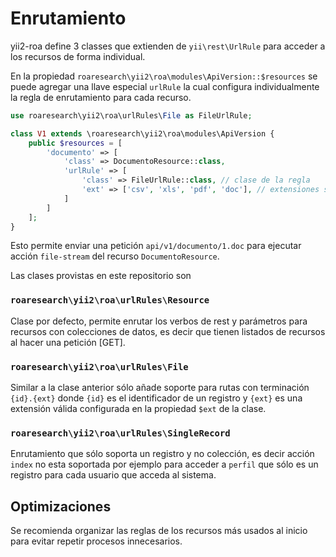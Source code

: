 Enrutamiento
=============

yii2-roa define 3 classes que extienden de `yii\rest\UrlRule` para acceder a los
recursos de forma individual.

En la propiedad `roaresearch\yii2\roa\modules\ApiVersion::$resources` se puede agregar
una llave especial `urlRule` la cual configura individualmente la regla de
enrutamiento para cada recurso.

```php
use roaresearch\yii2\roa\urlRules\File as FileUrlRule;

class V1 extends \roaresearch\yii2\roa\modules\ApiVersion {
    public $resources = [
        'documento' => [
            'class' => DocumentoResource::class,
            'urlRule' => [
                'class' => FileUrlRule::class, // clase de la regla
                'ext' => ['csv', 'xls', 'pdf', 'doc'], // extensiones soportadas
            ]
        ]
    ];
}
```

Esto permite enviar una petición `api/v1/documento/1.doc` para ejecutar acción
`file-stream` del recurso `DocumentoResource`.

Las clases provistas en este repositorio son

### `roaresearch\yii2\roa\urlRules\Resource`

Clase por defecto, permite enrutar los verbos de rest y parámetros para
recursos con colecciones de datos, es decir que tienen listados de recursos al
hacer una petición [GET].

### `roaresearch\yii2\roa\urlRules\File`

Similar a la clase anterior sólo añade soporte para rutas con terminación
`{id}.{ext}` donde `{id}` es el identificador de un registro y `{ext}` es una
extensión válida configurada en la propiedad `$ext` de la clase.

### `roaresearch\yii2\roa\urlRules\SingleRecord`

Enrutamiento que sólo soporta un registro y no colección, es decir acción
`index` no esta soportada por ejemplo para acceder a `perfil` que sólo es un
registro para cada usuario que acceda al sistema.


Optimizaciones
--------------

Se recomienda organizar las reglas de los recursos más usados al inicio para
evitar repetir procesos innecesarios.
